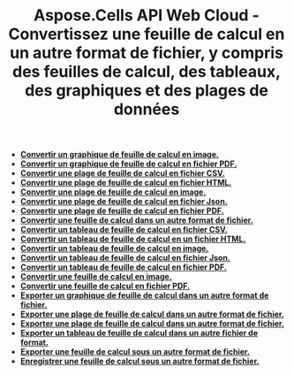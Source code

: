 ﻿---
title: Aspose.Cells API Web Cloud - Convertissez une feuille de calcul en un autre format de fichier, y compris des feuilles de calcul, des tableaux, des graphiques et des plages de données
second_title: Documen
ArticleTitle: Convert spreadsheets, worksheets, tables, and ranges to other format files
linktitle: Conversion
type: docs
url: /fr/conversion/
keywords: Aspose.Cells Cloud Web APIs, Spreadsheet conversion, worksheet conversion, table conversion, range conversion,Excel Cloud APIs, RES
description: Guide détaillé sur la conversion de feuilles de calcul, de feuilles de calcul, de tableaux et de plages en divers formats, notamment PDF, image, HTML, CSV, JSON et Markdown
weight: 20
kwords: Aspose.Cells API Cloud, Conversion de feuille de calcul, Conversion de feuille de calcul, Conversion de tableau, Conversion de plage, Excel API Cloud, RES
---
- **[Convertir un graphique de feuille de calcul en image.](https://docs.aspose.cloud/cells/convert-chart-to-image/)**
- **[Convertir un graphique de feuille de calcul en fichier PDF.](https://docs.aspose.cloud/cells/convert-chart-to-pdf/)**
- **[Convertir une plage de feuille de calcul en fichier CSV.](https://docs.aspose.cloud/cells/convert-range-to-csv/)**
- **[Convertir une plage de feuille de calcul en fichier HTML.](https://docs.aspose.cloud/cells/convert-range-to-html/)**
- **[Convertir une plage de feuille de calcul en image.](https://docs.aspose.cloud/cells/convert-range-to-image/)**
- **[Convertir une plage de feuille de calcul en fichier Json.](https://docs.aspose.cloud/cells/convert-range-to-json/)**
- **[Convertir une plage de feuille de calcul en fichier PDF.](https://docs.aspose.cloud/cells/convert-range-to-pdf/)**
- **[Convertir une feuille de calcul dans un autre format de fichier.](https://docs.aspose.cloud/cells/convert-spreadsheet/)**
- **[Convertir un tableau de feuille de calcul en fichier CSV.](https://docs.aspose.cloud/cells/convert-table-to-csv/)**
- **[Convertir un tableau de feuille de calcul en un fichier HTML.](https://docs.aspose.cloud/cells/convert-table-to-html/)**
- **[Convertir un tableau de feuille de calcul en image.](https://docs.aspose.cloud/cells/convert-table-to-image/)**
- **[Convertir un tableau de feuille de calcul en fichier Json.](https://docs.aspose.cloud/cells/convert-table-to-json/)**
- **[Convertir un tableau de feuille de calcul en fichier PDF.](https://docs.aspose.cloud/cells/convert-table-to-pdf/)**
- **[Convertir une feuille de calcul en image.](https://docs.aspose.cloud/cells/convert-worksheet-to-image/)**
- **[Convertir une feuille de calcul en fichier PDF.](https://docs.aspose.cloud/cells/convert-worksheet-to-pdf/)**
- **[Exporter un graphique de feuille de calcul dans un autre format de fichier.](https://docs.aspose.cloud/cells/export-chart-as-format/)**
- **[Exporter une plage de feuille de calcul dans un autre format de fichier.](https://docs.aspose.cloud/cells/export-range-as-format/)**
- **[Exporter une plage de feuille de calcul dans un autre format de fichier.](https://docs.aspose.cloud/cells/export-spreadsheet-as-format/)**
- **[Exporter un tableau de feuille de calcul dans un autre fichier de format.](https://docs.aspose.cloud/cells/export-table-as-format/)**
- **[Exporter une feuille de calcul sous un autre format de fichier.](https://docs.aspose.cloud/cells/export-worksheet-as-format/)**
- **[Enregistrer une feuille de calcul sous un autre format de fichier.](https://docs.aspose.cloud/cells/save-spreadsheet-as/)**
